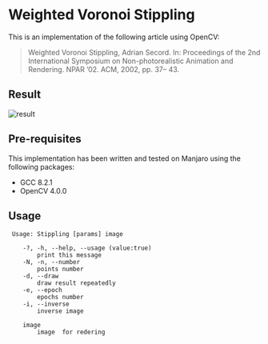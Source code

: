 # Weighted Voronoi Stippling

This is an implementation of the following article using OpenCV:

> Weighted Voronoi Stippling, Adrian Secord. In: Proceedings of the 2nd International Symposium on Non-photorealistic Animation and Rendering. NPAR ’02. ACM, 2002, pp. 37– 43.

## Result
![result](https://frankr0.github.io/CV/Weighted-Voronoi-Stippling/result.jpg)

## Pre-requisites
This implementation has been written and tested on Manjaro using the following packages:
- GCC 8.2.1
- OpenCV 4.0.0

## Usage
```
 Usage: Stippling [params] image 

	-?, -h, --help, --usage (value:true)
		print this message
	-N, -n, --number
		points number
	-d, --draw
		draw result repeatedly
	-e, --epoch
		epochs number
	-i, --inverse
		inverse image

	image
		image  for redering
```